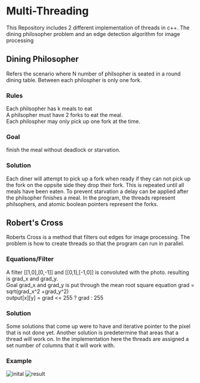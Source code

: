 # Multi-Threading
  This Repository includes 2 different implementation of threads in c++. The dining philosopher problem and an edge detection algorithm for image processing
## Dining Philosopher
  Refers the scenario where N number of philsopher is seated in a round dining table. Between each philospher is only one fork. 
### Rules
  Each philsopher has k meals to eat <br/>
  A philsopher must have 2 forks to eat the meal. <br/>
  Each philospher may only pick up one fork at the time. <br/>
### Goal 
  finish the meal without deadlock or starvation.
### Solution
  Each diner will attempt to pick up a fork when ready if they can not pick up the fork on the oppsite side they drop their fork. This is repeated until all meals have been eaten. To prevent starvation a delay can be applied after the philsopher finishes a meal. In the program, the threads  represent philsophers, and atomic boolean pointers represent the forks.
## Robert's Cross
  Roberts Cross is a method that filters out edges for image processing. The problem is how to create threads so that the program can run in parallel.
### Equations/Filter
  A filter [[1,0],[0,-1]] and [[0,1],[-1,0]] is convoluted with the photo. resulting is grad_x and grad_y.<br/>
  Goal grad_x and grad_y is put through the mean root square equation grad = sqrt(grad_x^2 +grad_y^2) <br/>
  output[x][y] = grad <= 255 ? grad : 255
### Solution 
  Some solutions that come up were to have and iterative pointer to the pixel that is not done yet. Another solution is predetermine that areas that a thread will work on. In the implementation here the threads are assigned a set number of columns that it will work with.
### Example
  ![inital](Lab1_Files_export/tc1.pgm)
  ![result](Lab1_Files_export/tc1_solution.pgm)
  
